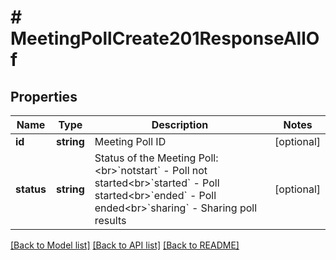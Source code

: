 # # MeetingPollCreate201ResponseAllOf

## Properties

Name | Type | Description | Notes
------------ | ------------- | ------------- | -------------
**id** | **string** | Meeting Poll ID | [optional]
**status** | **string** | Status of the Meeting Poll:&lt;br&gt;&#x60;notstart&#x60; - Poll not started&lt;br&gt;&#x60;started&#x60; - Poll started&lt;br&gt;&#x60;ended&#x60; - Poll ended&lt;br&gt;&#x60;sharing&#x60; - Sharing poll results | [optional]

[[Back to Model list]](../../README.md#models) [[Back to API list]](../../README.md#endpoints) [[Back to README]](../../README.md)
